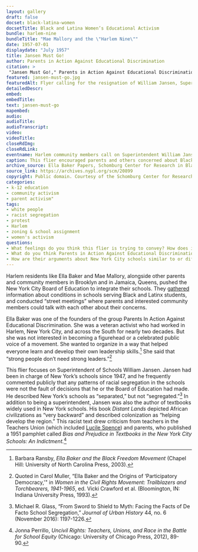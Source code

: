```yaml
--- 
layout: gallery
draft: false
docset: black-latina-women
docsetTitle: Black and Latina Women’s Educational Activism
bundle: harlem-nine
bundleTitle: "Mae Mallory and the \"Harlem Nine\""
date: 1957-07-01
displaydate: "July 1957"
title: Jansen Must Go!
author: Parents in Action Against Educational Discrimination
citation: >
 "Jansen Must Go!," Parents in Action Against Educational Discrimination, in New York City Civil Rights History Project, Accessed: [Month Day, Year], https://nyccivilrightshistory.org/gallery/jansen-must-go.
featured: jansen-must-go.jpg
featuredAlt: Flyer calling for the resignation of William Jansen, Superintendent of Schools
detailedDescr: 
embed: 
embedTitle: 
text: jansen-must-go
mapembed: 
audio: 
audioTitle: 
audioTranscript: 
video: 
videoTitle: 
closeRdImg: 
closeRdLink: 
eventname: Harlem community members call on Superintendent William Jansen to resign.
caption: This flier encouraged parents and others concerned about Black and Puerto Rican children to call for Superintendent William Jansen’s resignation. 
archive_source: Ella Baker Papers, Schomburg Center for Research in Black Culture, New York Public Library 
source_link: https://archives.nypl.org/scm/20899
copyright: Public domain. Courtesy of the Schomburg Center for Research in Black Culture.
categories: 
- k-12 education
- community activism
- parent activism"
tags: 
- white people
- racist segregation
- protest
- Harlem
- zoning & school assignment
- women's activism
questions:
- What feelings do you think this flier is trying to convey? How does it do so? What choices - about language, about design - help it communicate? 
- What do you think Parents in Action Against Educational Discrimination wanted people to do after seeing the flier?
- How are their arguments about New York City schools similar to or different from others that you have seen in other sources?
--- 
```



Harlem residents like Ella Baker and Mae Mallory, alongside other parents and community members in Brooklyn and in Jamaica, Queens, pushed the New York City Board of Education to integrate their schools. They [gathered](/gallery/check-your-school-questionnaire) information about conditions in schools serving Black and Latinx students, and conducted “street meetings” where parents and interested community members could talk with each other about their concerns.

Ella Baker was one of the founders of the group Parents In Action Against Educational Discrimination. She was a veteran activist who had worked in Harlem, New York City, and across the South for nearly two decades. But she was not interested in becoming a figurehead or a celebrated public voice of a movement. She wanted to organize in a way that helped everyone learn and develop their own leadership skills.[^1] She said that “strong people don’t need strong leaders.”[^2]  

This flier focuses on Superintendent of Schools William Jansen. Jansen had been in charge of New York’s schools since 1947, and he frequently commented publicly that any patterns of racial segregation in the schools were not the fault of decisions that he or the Board of Education had made. He described New York’s schools as “separated,” but not “segregated.”[^3]  In addition to being a superintendent, Jansen was also the author of textbooks widely used in New York schools. His book *Distant Lands* depicted African civilizations as “very backward” and described colonization as “helping develop the region.” This racist text drew criticism from teachers in the Teachers Union (which included [Lucile Spence](/topics/black-latina-women/lucile-spence)) and parents, who published a 1951 pamphlet called *Bias and Prejudice in Textbooks in the New York City Schools: An Indictment.*[^4]

[^1]: Barbara Ransby, *Ella Baker and the Black Freedom Movement* (Chapel Hill: University of North Carolina Press, 2003).

[^2]: Quoted in Carol Muller, “Ella Baker and the Origins of ‘Participatory Democracy,'" in *Women in the Civil Rights Movement: Trailblazers and Torchbearers, 1941-1965*, ed. Vicki Crawford et al. (Bloomington, IN: Indiana University Press, 1993).

[^3]: Michael R. Glass, “From Sword to Shield to Myth: Facing the Facts of De Facto School Segregation,” *Journal of Urban History* 44, no. 6 (November 2016): 1197-1226.

[^4]: Jonna Perrillo, *Uncivil Rights: Teachers, Unions, and Race in the Battle for School Equity* (Chicago: University of Chicago Press, 2012), 89-90.

